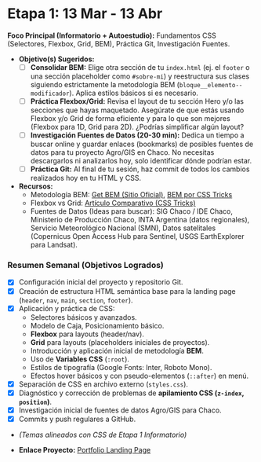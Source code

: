 # Etapa 1: 13 Mar - 13 Abr

**Foco Principal (Informatorio + Autoestudio):** Fundamentos CSS (Selectores, Flexbox, Grid, BEM), Práctica Git, Investigación Fuentes.


* **Objetivo(s) Sugeridos:**
    * [ ] **Consolidar BEM:** Elige otra sección de tu `index.html` (ej. el `footer` o una sección placeholder como `#sobre-mi`) y reestructura sus clases siguiendo estrictamente la metodología BEM (`bloque__elemento--modificador`). Aplica estilos básicos si es necesario.
    * [ ] **Práctica Flexbox/Grid:** Revisa el layout de tu sección Hero y/o las secciones que hayas maquetado. Asegúrate de que estás usando Flexbox y/o Grid de forma eficiente y para lo que son mejores (Flexbox para 1D, Grid para 2D). ¿Podrías simplificar algún layout?
    * [ ] **Investigación Fuentes de Datos (20-30 min):** Dedica un tiempo a buscar online y guardar enlaces (bookmarks) de posibles fuentes de datos para tu proyecto Agro/GIS en Chaco. No necesitas descargarlos ni analizarlos hoy, solo identificar dónde podrían estar.
    * [ ] **Práctica Git:** Al final de tu sesión, haz commit de todos los cambios realizados hoy en tu HTML y CSS.

* **Recursos:**
    * Metodología BEM: [Get BEM (Sitio Oficial)](http://getbem.com/naming/), [BEM por CSS Tricks](https://css-tricks.com/bem-101/)
    * Flexbox vs Grid: [Artículo Comparativo (CSS Tricks)](https://css-tricks.com/css-grid-vs-flexbox-a-practical-comparison/)
    * Fuentes de Datos (Ideas para buscar): SIG Chaco / IDE Chaco, Ministerio de Producción Chaco, INTA Argentina (datos regionales), Servicio Meteorológico Nacional (SMN), Datos satelitales (Copernicus Open Access Hub para Sentinel, USGS EarthExplorer para Landsat).

### Resumen Semanal (Objetivos Logrados)

* [x] Configuración inicial del proyecto y repositorio Git.
* [x] Creación de estructura HTML semántica base para la landing page (`header`, `nav`, `main`, `section`, `footer`).
* [x] Aplicación y práctica de CSS:
    * Selectores básicos y avanzados.
    * Modelo de Caja, Posicionamiento básico.
    * **Flexbox** para layouts (header/nav).
    * **Grid** para layouts (placeholders iniciales de proyectos).
    * Introducción y aplicación inicial de metodología **BEM**.
    * Uso de **Variables CSS** (`:root`).
    * Estilos de tipografía (Google Fonts: Inter, Roboto Mono).
    * Efectos hover básicos y con pseudo-elementos (`::after`) en menú.
* [x] Separación de CSS en archivo externo (`styles.css`).
* [x] Diagnóstico y corrección de problemas de **apilamiento CSS (`z-index`, `position`)**.
* [x] Investigación inicial de fuentes de datos Agro/GIS para Chaco.
* [x] Commits y push regulares a GitHub.
* *(Temas alineados con CSS de Etapa 1 Informatorio)*

* **Enlace Proyecto:** [Portfolio Landing Page](./portfolio-landing-page/)